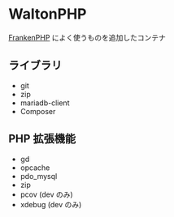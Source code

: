 # WaltonPHP

[FrankenPHP](https://frankenphp.dev/) によく使うものを追加したコンテナ

## ライブラリ

- git
- zip
- mariadb-client
- Composer

## PHP 拡張機能

- gd
- opcache
- pdo_mysql
- zip
- pcov (dev のみ)
- xdebug (dev のみ)
